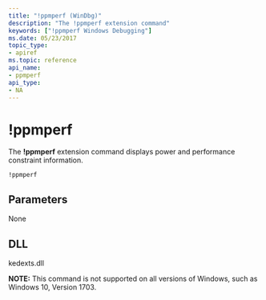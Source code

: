 ```yaml
---
title: "!ppmperf (WinDbg)"
description: "The !ppmperf extension command"
keywords: ["!ppmperf Windows Debugging"]
ms.date: 05/23/2017
topic_type:
- apiref
ms.topic: reference
api_name:
- ppmperf
api_type:
- NA
---
```


# !ppmperf

The **!ppmperf** extension command displays power and performance constraint information.

```dbgcmd
!ppmperf
```

## Parameters

None

## DLL

kedexts.dll

**NOTE:** This command is not supported on all versions of Windows, such as Windows 10, Version 1703.

